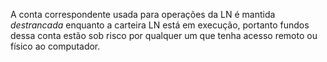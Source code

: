 A conta correspondente usada para operações da LN é mantida _destrancada_ enquanto a carteira LN está em execução, portanto fundos dessa conta estão sob risco por qualquer um que tenha acesso remoto ou físico ao computador.
